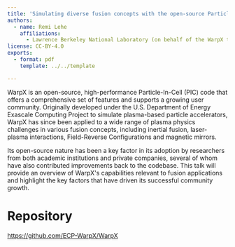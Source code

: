```yaml
---
title: 'Simulating diverse fusion concepts with the open-source Particle-In-Cell code WarpX'
authors:
  - name: Remi Lehe
    affiliations:
      - Lawrence Berkeley National Laboratory (on behalf of the WarpX team)
license: CC-BY-4.0
exports:
  - format: pdf
    template: ../../template

---
```


WarpX is an open-source, high-performance Particle-In-Cell (PIC) code that offers a comprehensive set of features and supports a growing user community. Originally developed under the U.S. Department of Energy Exascale Computing Project to simulate plasma-based particle accelerators, WarpX has since been applied to a wide range of plasma physics challenges in various fusion concepts, including inertial fusion, laser-plasma interactions, Field-Reverse Configurations and magnetic mirrors.

Its open-source nature has been a key factor in its adoption by researchers from both academic institutions and private companies, several of whom have also contributed improvements back to the codebase. This talk will provide an overview of WarpX's capabilities relevant to fusion applications and highlight the key factors that have driven its successful community growth.


# Repository
https://github.com/ECP-WarpX/WarpX

